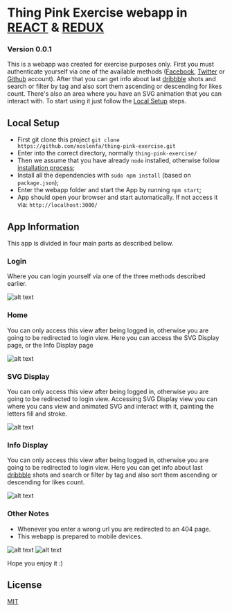# Thing Pink Exercise webapp in [REACT](https://react-bootstrap.github.io/) & [REDUX](https://github.com/reactjs/react-redux)
### Version 0.0.1


This is a webapp was created for exercise purposes only.
First you must authenticate yourself via one of the available methods ([Facebook](https://www.facebook.com/), [Twitter](https://twitter.com/) or [Github](https://github.com/) account).
After that you can get info about last [dribbble](https://dribbble.com/) shots and search or filter by tag and also sort them ascending or descending for likes count.
There's also an area where you have an SVG animation that you can interact with.
To start using it just follow the [Local Setup](#local-setup) steps.

## Local Setup
- First git clone this project `git clone https://github.com/noslenfa/thing-pink-exercise.git`
- Enter into the correct directory, normally `thing-pink-exercise/`
- Then we assume that you have already `node` installed, otherwise follow [installation process](https://nodejs.org/);
- Install all the dependencies with `sudo npm install` (based on `package.json`);
- Enter the webapp folder and start the App by running `npm start`;
- App should open your browser and start automatically. If not access it via: `http://localhost:3000/`

## App Information
This app is divided in four main parts as described bellow.

### Login
Where you can login yourself via one of the three methods described earlier.

![alt text](/../master/screenshots/screenshot_00.png?raw=true "Login")

### Home
You can only access this view after being logged in, otherwise you are going to be redirected to login view.
Here you can access the SVG Display page, or the Info Display page

![alt text](/../master/screenshots/screenshot_01.png?raw=true "Home")

### SVG Display
You can only access this view after being logged in, otherwise you are going to be redirected to login view.
Accessing SVG Display view you can where you cans view and animated SVG and interact with it, painting the letters fill and stroke.

![alt text](/../master/screenshots/screenshot_02.png?raw=true "SVG Display")

### Info Display
You can only access this view after being logged in, otherwise you are going to be redirected to login view.
Here you can get info about last [dribbble](https://dribbble.com/) shots and search or filter by tag and also sort them ascending or descending for likes count.

![alt text](/../master/screenshots/screenshot_03.png?raw=true "Info Display")

### Other Notes
- Whenever you enter a wrong url you are redirected to an 404 page.
- This webapp is prepared to mobile devices.

![alt text](/../master/screenshots/screenshot_04.png?raw=true "Mobile Login")
![alt text](/../master/screenshots/screenshot_05.png?raw=true "Mobile Info Display")

Hope you enjoy it :)

## License
[MIT](/../master/LICENSE.MD)
